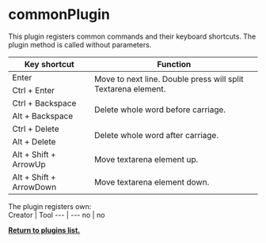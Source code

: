 # commonPlugin

This plugin registers common commands and their keyboard shortcuts. The plugin method is called without parameters.

<table>
    <thead>
        <tr>
            <th>Key shortcut</th>
            <th>Function</th>
        </tr>
    </thead>
    <tbody>
        <tr>
            <td>Enter</td>
            <td rowspan=2>Move to next line. Double press will split Textarena element.</td>
        </tr>
        <tr>
            <td>Ctrl + Enter</td>
        </tr>
        <tr>
            <td>Ctrl + Backspace</td>
            <td rowspan=2>Delete whole word before carriage.</td>
        </tr>
        <tr>
            <td>Alt + Backspace</td>
        </tr>
        <tr>
            <td>Ctrl + Delete</td>
            <td rowspan=2>Delete whole word after carriage.</td>
        </tr>
        <tr>
            <td>Alt + Delete</td>
        </tr>
        <tr>
            <td>Alt + Shift + ArrowUp</td>
            <td>Move textarena element up.</td>
        </tr>
        <tr>
            <td>Alt + Shift + ArrowDown</td>
            <td>Move textarena element down.</td>
        </tr>
    </tbody>
</table>

The plugin registers own:  
Creator | Tool
--- | ---
no | no

**[Return to plugins list.](../plugins.md#list-of-standard-plugins)**
